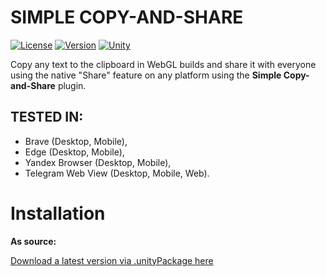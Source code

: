#  SIMPLE COPY-AND-SHARE
[![License](https://img.shields.io/github/license/mrveit/veittech-tools-SimpleCopyAndShare?color=318CE7&style=flat-square)](LICENSE)
[![Version](https://img.shields.io/github/package-json/v/mrveit/veittech-tools-SimpleCopyAndShare?color=318CE7&style=flat-square)](package.json)
[![Unity](https://img.shields.io/badge/Unity-2020.3+-2296F3.svg?color=318CE7&style=flat-square)](https://unity.com/releases/editor/archive)

Copy any text to the clipboard in WebGL builds and share it with everyone using the native "Share" feature on any platform using the **Simple Copy-and-Share** plugin.

## TESTED IN:
- Brave (Desktop, Mobile),
- Edge (Desktop, Mobile),
- Yandex Browser (Desktop, Mobile),
- Telegram Web View (Desktop, Mobile, Web).

# Installation

**As source:**

[Download a latest version via .unityPackage here](https://github.com/MrVeit/Veittech-Tools-SimpleCopyAndShare/releases)
